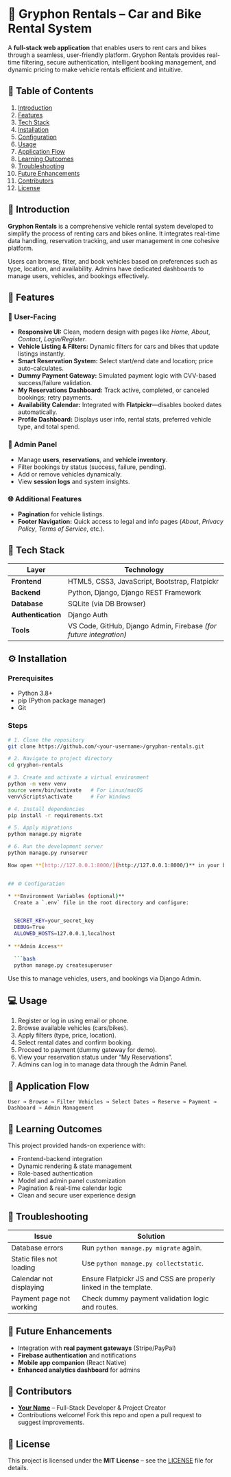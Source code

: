 # 🚗 Gryphon Rentals – Car and Bike Rental System

A **full-stack web application** that enables users to rent cars and bikes through a seamless, user-friendly platform. Gryphon Rentals provides real-time filtering, secure authentication, intelligent booking management, and dynamic pricing to make vehicle rentals efficient and intuitive.

## 📖 Table of Contents

1. [Introduction](#-introduction)
2. [Features](#-features)
3. [Tech Stack](#-tech-stack)
4. [Installation](#-installation)
5. [Configuration](#-configuration)
6. [Usage](#-usage)
7. [Application Flow](#-application-flow)
8. [Learning Outcomes](#-learning-outcomes)
9. [Troubleshooting](#-troubleshooting)
10. [Future Enhancements](#-future-enhancements)
11. [Contributors](#-contributors)
12. [License](#-license)

## 🔹 Introduction

**Gryphon Rentals** is a comprehensive vehicle rental system developed to simplify the process of renting cars and bikes online. It integrates real-time data handling, reservation tracking, and user management in one cohesive platform.

Users can browse, filter, and book vehicles based on preferences such as type, location, and availability. Admins have dedicated dashboards to manage users, vehicles, and bookings effectively.

## 🚀 Features

### 🧭 User-Facing

* **Responsive UI:** Clean, modern design with pages like *Home*, *About*, *Contact*, *Login/Register*.
* **Vehicle Listing & Filters:** Dynamic filters for cars and bikes that update listings instantly.
* **Smart Reservation System:** Select start/end date and location; price auto-calculates.
* **Dummy Payment Gateway:** Simulated payment logic with CVV-based success/failure validation.
* **My Reservations Dashboard:** Track active, completed, or canceled bookings; retry payments.
* **Availability Calendar:** Integrated with **Flatpickr**—disables booked dates automatically.
* **Profile Dashboard:** Displays user info, rental stats, preferred vehicle type, and total spend.

### 🔧 Admin Panel

* Manage **users**, **reservations**, and **vehicle inventory**.
* Filter bookings by status (success, failure, pending).
* Add or remove vehicles dynamically.
* View **session logs** and system insights.

### 🌐 Additional Features

* **Pagination** for vehicle listings.
* **Footer Navigation:** Quick access to legal and info pages (*About*, *Privacy Policy*, *Terms of Service*, etc.).


## 🧰 Tech Stack

| Layer              | Technology                                                         |
| ------------------ | ------------------------------------------------------------------ |
| **Frontend**       | HTML5, CSS3, JavaScript, Bootstrap, Flatpickr                      |
| **Backend**        | Python, Django, Django REST Framework                              |
| **Database**       | SQLite (via DB Browser)                                            |
| **Authentication** | Django Auth                                                        |
| **Tools**          | VS Code, GitHub, Django Admin, Firebase *(for future integration)* |


## ⚙️ Installation

### Prerequisites

* Python 3.8+
* pip (Python package manager)
* Git

### Steps

```bash
# 1. Clone the repository
git clone https://github.com/<your-username>/gryphon-rentals.git

# 2. Navigate to project directory
cd gryphon-rentals

# 3. Create and activate a virtual environment
python -m venv venv
source venv/bin/activate   # For Linux/macOS
venv\Scripts\activate      # For Windows

# 4. Install dependencies
pip install -r requirements.txt

# 5. Apply migrations
python manage.py migrate

# 6. Run the development server
python manage.py runserver

Now open **[http://127.0.0.1:8000/](http://127.0.0.1:8000/)** in your browser to access Gryphon Rentals.


## ⚙️ Configuration

* **Environment Variables (optional)**
  Create a `.env` file in the root directory and configure:


  SECRET_KEY=your_secret_key
  DEBUG=True
  ALLOWED_HOSTS=127.0.0.1,localhost
  
* **Admin Access**

  ```bash
  python manage.py createsuperuser
  ```

  Use this to manage vehicles, users, and bookings via Django Admin.


## 💻 Usage

1. Register or log in using email or phone.
2. Browse available vehicles (cars/bikes).
3. Apply filters (type, price, location).
4. Select rental dates and confirm booking.
5. Proceed to payment (dummy gateway for demo).
6. View your reservation status under “My Reservations”.
7. Admins can log in to manage data through the Admin Panel.


## 🔄 Application Flow

```text
User → Browse → Filter Vehicles → Select Dates → Reserve → Payment → Dashboard → Admin Management
```


## 📘 Learning Outcomes

This project provided hands-on experience with:

* Frontend-backend integration
* Dynamic rendering & state management
* Role-based authentication
* Model and admin panel customization
* Pagination & real-time calendar logic
* Clean and secure user experience design


## 🧩 Troubleshooting

| Issue                    | Solution                                                         |
| ------------------------ | ---------------------------------------------------------------- |
| Database errors          | Run `python manage.py migrate` again.                            |
| Static files not loading | Use `python manage.py collectstatic`.                            |
| Calendar not displaying  | Ensure Flatpickr JS and CSS are properly linked in the template. |
| Payment page not working | Check dummy payment validation logic and routes.                 |


## 🌱 Future Enhancements

* Integration with **real payment gateways** (Stripe/PayPal)
* **Firebase authentication** and notifications
* **Mobile app companion** (React Native)
* **Enhanced analytics dashboard** for admins


## 👥 Contributors

* **[Your Name](https://github.com/<your-username>)** – Full-Stack Developer & Project Creator
* Contributions welcome! Fork this repo and open a pull request to suggest improvements.

## 📜 License

This project is licensed under the **MIT License** – see the [LICENSE](LICENSE) file for details.

